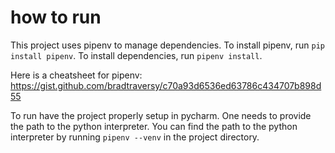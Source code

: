 # how to run
This project uses pipenv to manage dependencies. To install pipenv, run `pip install pipenv`. 
To install dependencies, run `pipenv install`. 

Here is a cheatsheet for pipenv: https://gist.github.com/bradtraversy/c70a93d6536ed63786c434707b898d55

To run have the project properly setup in pycharm. One needs to provide the path to the python interpreter.
You can find the path to the python interpreter by running `pipenv --venv` in the project directory.


